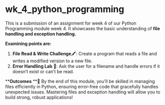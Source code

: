 # wk_4_python_programming

This is a submission of an assignment for week 4 of our Python Programming module week 4.
It showcases the basic understanding of **file handling and exception handling.**

**Examining points are:**
1. **File Read & Write Challenge**🖋️: Create a program that reads a file and writes a modified version to a new file.
2. **Error Handling Lab** 🧪: Ask the user for a filename and handle errors if it doesn’t exist or can’t be read.

****Outcomes** **🎉
By the end of this module, you’ll be skilled in managing files efficiently in Python, ensuring error-free code that gracefully handles unexpected issues. Mastering files and exception handling will allow you to build strong, robust applications!
